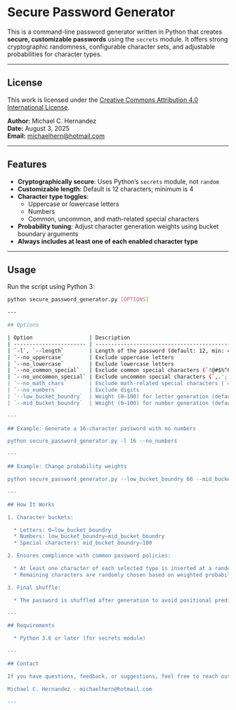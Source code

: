 # Secure Password Generator

This is a command-line password generator written in Python that creates **secure, customizable passwords** using the `secrets` module. It offers strong cryptographic randomness, configurable character sets, and adjustable probabilities for character types.

---

## License

This work is licensed under the [Creative Commons Attribution 4.0 International License](http://creativecommons.org/licenses/by/4.0/).

**Author:** Michael C. Hernandez  
**Date:** August 3, 2025  
**Email:** michaelhern@hotmail.com

---

## Features

- **Cryptographically secure**: Uses Python’s `secrets` module, not `random`
- **Customizable length**: Default is 12 characters; minimum is 4
- **Character type toggles**:
  - Uppercase or lowercase letters
  - Numbers
  - Common, uncommon, and math-related special characters
- **Probability tuning**: Adjust character generation weights using bucket boundary arguments
- **Always includes at least one of each enabled character type**

---

## Usage

Run the script using Python 3:

```bash
python secure_password_generator.py [OPTIONS]

---

## Options

| Option                  | Description                                           |     |
| ----------------------- | ----------------------------------------------------- | --- |
| `-l`, `--length`        | Length of the password (default: 12, min: 4)          |     |
| `--no_uppercase`        | Exclude uppercase letters                             |     |
| `--no_lowercase`        | Exclude lowercase letters                             |     |
| `--no_common_special`   | Exclude common special characters (`!@#$%^&*()`)      |     |
| `--no_uncommon_special` | Exclude uncommon special characters (`,.';:/<>[]{}`\~ | \`) |
| `--no_math_chars`       | Exclude math-related special characters (`=+-`)       |     |
| `--no_numbers`          | Exclude digits                                        |     |
| `--low_bucket_boundry`  | Weight (0–100) for letter generation (default: 45)    |     |
| `--mid_bucket_boundry`  | Weight (0–100) for number generation (default: 66)    |     |

---

## Example: Generate a 16-character password with no numbers

python secure_password_generator.py -l 16 --no_numbers

---

## Example: Change probability weights

python secure_password_generator.py --low_bucket_boundry 60 --mid_bucket_boundry 80

---

## How It Works

1. Character buckets:

  * Letters: 0–low_bucket_boundry
  * Numbers: low_bucket_boundry–mid_bucket_boundry
  * Special characters: mid_bucket_boundry–100

2. Ensures compliance with common password policies:

  * At least one character of each selected type is inserted at a random position.
  * Remaining characters are randomly chosen based on weighted probabilities.

3. Final shuffle:

  * The password is shuffled after generation to avoid positional predictability.

---

## Requirements

  * Python 3.6 or later (for secrets module)

---

## Contact

If you have questions, feedback, or suggestions, feel free to reach out:

Michael C. Hernandez - michaelhern@hotmail.com

--- 
